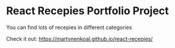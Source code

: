 # React Recepies Portfolio Project

You can find lots of recepies in different categories

Check it out: https://martynenkoal.github.io/react-recepies/



